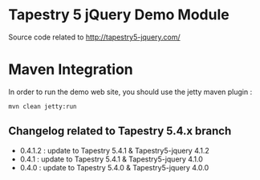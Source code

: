 # Tapestry 5 jQuery Demo Module 

Source code related to http://tapestry5-jquery.com/

# Maven Integration

In order to run the demo web site, you should use the jetty maven plugin : 

```
mvn clean jetty:run
```
## Changelog related to Tapestry 5.4.x branch
* 0.4.1.2 : update to Tapestry 5.4.1 & Tapestry5-jquery 4.1.2
* 0.4.1 : update to Tapestry 5.4.1 & Tapestry5-jquery 4.1.0
* 0.4.0 : update to Tapestry 5.4.0 & Tapestry5-jquery 4.0.0